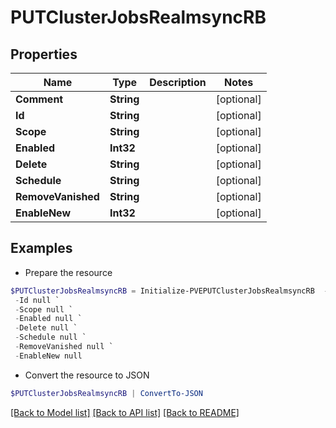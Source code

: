 # PUTClusterJobsRealmsyncRB
## Properties

Name | Type | Description | Notes
------------ | ------------- | ------------- | -------------
**Comment** | **String** |  | [optional] 
**Id** | **String** |  | [optional] 
**Scope** | **String** |  | [optional] 
**Enabled** | **Int32** |  | [optional] 
**Delete** | **String** |  | [optional] 
**Schedule** | **String** |  | [optional] 
**RemoveVanished** | **String** |  | [optional] 
**EnableNew** | **Int32** |  | [optional] 

## Examples

- Prepare the resource
```powershell
$PUTClusterJobsRealmsyncRB = Initialize-PVEPUTClusterJobsRealmsyncRB  -Comment null `
 -Id null `
 -Scope null `
 -Enabled null `
 -Delete null `
 -Schedule null `
 -RemoveVanished null `
 -EnableNew null
```

- Convert the resource to JSON
```powershell
$PUTClusterJobsRealmsyncRB | ConvertTo-JSON
```

[[Back to Model list]](../README.md#documentation-for-models) [[Back to API list]](../README.md#documentation-for-api-endpoints) [[Back to README]](../README.md)

